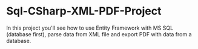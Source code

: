 Sql-CSharp-XML-PDF-Project
==========================
In this project you'll see how to use Entity Framework with MS SQL (database first), 
parse data from XML file and export PDF with data from a database.
